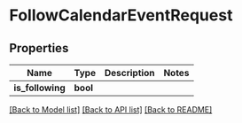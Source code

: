 # FollowCalendarEventRequest


## Properties
Name | Type | Description | Notes
------------ | ------------- | ------------- | -------------
**is_following** | **bool** |  | 

[[Back to Model list]](../README.md#documentation-for-models) [[Back to API list]](../README.md#documentation-for-api-endpoints) [[Back to README]](../README.md)


